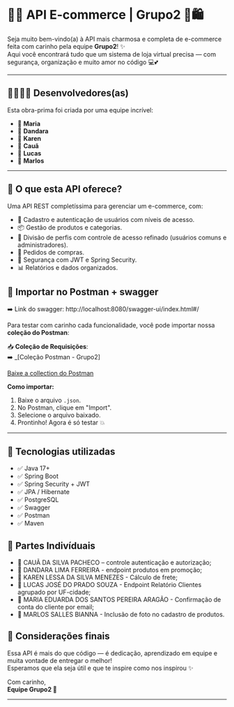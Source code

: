 
# 🛒💖 API E-commerce | Grupo2 💖🛍️

Seja muito bem-vindo(a) à API mais charmosa e completa de e-commerce feita com carinho pela equipe **Grupo2**! ✨  
Aqui você encontrará tudo que um sistema de loja virtual precisa — com segurança, organização e muito amor no código 💻💕

---

## 👩‍💻👨‍💻 Desenvolvedores(as)

Esta obra-prima foi criada por uma equipe incrível:

- 🌸 **Maria**
- 🌼 **Dandara**
- 🌷 **Karen**
- 🌻 **Cauã**
- 🌺 **Lucas**
- 🌹 **Marlos**

---

## 🚀 O que esta API oferece?

Uma API REST completíssima para gerenciar um e-commerce, com:

- 🧾 Cadastro e autenticação de usuários com níveis de acesso.
- 📦 Gestão de produtos e categorias.
- 👥 Divisão de perfis com controle de acesso refinado (usuários comuns e administradores).
- 🛒 Pedidos de compras.
- 🔐 Segurança com JWT e Spring Security.
- 📊 Relatórios e dados organizados.

## 📮 Importar no Postman + swagger

➡️ Link do swagger: http://localhost:8080/swagger-ui/index.html#/

Para testar com carinho cada funcionalidade, você pode importar nossa **coleção do Postman**:

📥 **Coleção de Requisições**:  
➡️ _[Coleção Postman - Grupo2]

[Baixe a collection do Postman](E-comerce_Grupo2.postman.json)

**Como importar:**

1. Baixe o arquivo `.json`.
2. No Postman, clique em "Import".
3. Selecione o arquivo baixado.
4. Prontinho! Agora é só testar 💥

---

## 🧰 Tecnologias utilizadas

- ✅ Java 17+
- ✅ Spring Boot
- ✅ Spring Security + JWT
- ✅ JPA / Hibernate
- ✅ PostgreSQL 
- ✅ Swagger
- ✅ Postman
- ✅ Maven

## 📮 Partes Indivíduais

- 🌻 CAUÃ DA SILVA PACHECO – controle autenticação e autorização;
- 🌼 DANDARA LIMA FERREIRA - endpoint produtos em promoção;
- 🌷 KAREN LESSA DA SILVA MENEZES - Cálculo de frete;
- 🌺 LUCAS JOSÉ DO PRADO SOUZA - Endpoint Relatório Clientes agrupado por UF-cidade;
- 🌸 MARIA EDUARDA DOS SANTOS PEREIRA ARAGÃO - Confirmação de conta do cliente por email;
- 🌹 MARLOS SALLES BIANNA - Inclusão de foto no cadastro de produtos.


## 🌈 Considerações finais

Essa API é mais do que código — é dedicação, aprendizado em equipe e muita vontade de entregar o melhor!  
Esperamos que ela seja útil e que te inspire como nos inspirou ✨

Com carinho,  
**Equipe Grupo2 💖**

---
